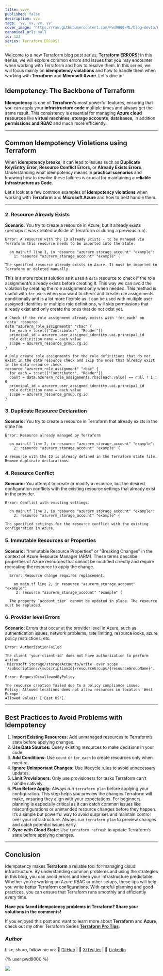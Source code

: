 ```yaml
---
title: vvvv
published: false
description: vvv
tags: 'vv, vv, vv, vv'
cover_image: 'https://raw.githubusercontent.com/Pwd9000-ML/blog-devto/main/posts/2025/DevOps-Terraform-Lifecycle-Block/assets/main-tf-error.png'
canonical_url: null
id: 123
series: Terraform ERRORS!
---
```


Welcome to a new Terraform blog post series, **[Terraform ERRORS!]()** In this series, we will explore common errors and issues that you may encounter when working with Terraform and how to resolve them. In this series, we will focus mainly on **idempotency violations** and how to handle them when working with **Terraform** and **Microsoft Azure**. Let's dive in!

## Idempotency: The Backbone of Terraform

**Idempotency** is one of **Terraform's** most powerful features, ensuring that you can apply your **infrastructure code** multiple times and always get the same result. This consistency is essential for managing **Azure cloud resources** like **virtual machines**, **storage accounts**, **databases**, in addition **permissions and RBAC** and much more efficiently.  

---

## Common Idempotency Violations using Terraform

When **idempotency breaks**, it can lead to issues such as **Duplicate Key/Entry Error**, **Resource Conflict Errors**, or **Already Exists Errors**. Understanding what idempotency means in **practical scenarios** and knowing how to resolve these failures is crucial for maintaining a **reliable Infrastructure as Code**.  

Let's look at a few common examples of **idempotency violations** when working with **Terraform** and **Microsoft Azure** and how to best handle them.  



---

### 2. Resource Already Exists

**Scenario:** You try to create a resource in Azure, but it already exists (perhaps it was created outside of Terraform or during a previous run).

  ```hcl
  Error: A resource with the ID already exists - to be managed via Terraform this resource needs to be imported into the State.
  
    on main.tf line 1, in resource "azurerm_storage_account" "example":
      1: resource "azurerm_storage_account" "example" {
  
  The specified resource already exists in Azure. It must be imported to Terraform or deleted manually.
  ```

This is a more robust solution as it uses a `data` resource to check if the role assignment/s already exists before creating it. This way we can avoid the violation by creating the role assignment only when needed. This method is useful with `for_each` when you want to check and create role assignments conditionally and is a lot more flexible as it can be used with multiple user assigned identities or multiple role definitions, will skip permissions that already exist and only create the ones that do not exist yet.

```hcl
# Check if the role assignment already exists with 'for_each' on  'data' resource
data "azurerm_role_assignments" "rbac" {
  for_each = toset(["Contributor", "Reader"])
  principal_id = azurerm_user_assigned_identity.uai.principal_id
  role_definition_name = each.value
  scope = azurerm_resource_group.rg.id
}

# Only create role assignments for the role definitions that do not exist in the data resource check and skip the ones that already exist in the data resource check
resource "azurerm_role_assignment" "rbac" {
  for_each = toset(["Contributor", "Reader"])
  count = data.azurerm_role_assignments.rbac[each.value] == null ? 1 : 0
  principal_id = azurerm_user_assigned_identity.uai.principal_id
  role_definition_name = each.value
  scope = azurerm_resource_group.rg.id
}
```

### 3. Duplicate Resource Declaration

**Scenario:** You try to create a resource in Terraform that already exists in the state file.

  ```hcl
  Error: Resource already managed by Terraform
  
    on main.tf line 2, in resource "azurerm_storage_account" "example":
      2: resource "azurerm_storage_account" "example" {
  
  A resource with the ID is already defined in the Terraform state file. Remove duplicate declarations.
  ```

### 4. Resource Conflict

**Scenario:** You attempt to create or modify a resource, but the desired configuration conflicts with the existing resource settings that already exist in the provider.

  ```hcl
  Error: Conflict with existing settings.
  
    on main.tf line 2, in resource "azurerm_storage_account" "example":
      2: resource "azurerm_storage_account" "example" {
  
  The specified settings for the resource conflict with the existing configuration in Azure.
  ```

### 5. Immutable Resources or Properties

**Scenario:** "Immutable Resource Properties" or "Breaking Changes" in the context of Azure Resource Manager (ARM). These terms describe properties of Azure resources that cannot be modified directly and require recreating the resource to apply the change.

  ```hcl
    Error: Resource change requires replacement.
    
      on main.tf line 2, in resource "azurerm_storage_account" "example":
       2: resource "azurerm_storage_account" "example" {
    
    The property `account_tier` cannot be updated in place. The resource must be replaced.
  ```

### 6. Provider level Errors

**Scenario:** Errors that occur at the provider level in Azure, such as authentication issues, network problems, rate limiting, resource locks, azure policy restrictions, etc.

  ```hcl
  Error: AuthorizationFailed
  
  The client 'your-client-id' does not have authorization to perform action 
  'Microsoft.Storage/storageAccounts/write' over scope '/subscriptions/{subscriptionId}/resourceGroups/{resourceGroupName}'.
  ```

  ```hcl
  Error: RequestDisallowedByPolicy
  
  The resource creation failed due to a policy compliance issue.
  Policy: Allowed locations does not allow resources in location 'West Europe'.
  Allowed values: ['East US'].
  ```

---

## Best Practices to Avoid Problems with Idempotency

1. **Import Existing Resources:** Add unmanaged resources to Terraform’s state before applying changes.
2. **Use Data Sources:** Query existing resources to make decisions in your code.
3. **Add Conditions:** Use `count` or `for_each` to create resources only when needed.
4. **Ignore Unimportant Changes:** Use lifecycle rules to avoid unnecessary updates.
5. **Limit Provisioners:** Only use provisioners for tasks Terraform can’t handle natively.
6. **Plan Before Apply:** Always run `terraform plan` before applying your configuration. This step helps you preview the changes Terraform will make, ensuring they align with your expectations. For beginners, planning is especially critical as it can catch common issues like misconfigurations or unintended resource changes before they happen. It’s a simple but powerful way to avoid surprises and maintain control over your infrastructure. Always run `terraform plan` to preview changes and catch potential issues early.
7. **Sync with Cloud State:** Use `terraform refresh` to update Terraform’s state before applying changes.

---

## Conclusion

Idempotency makes **Terraform** a reliable tool for managing cloud infrastructure. By understanding common problems and using the strategies in this blog, you can avoid errors and keep your infrastructure predictable. Whether you're working on Azure RBAC or other setups, these tips will help you write better Terraform configurations. With careful planning and good practices, you can ensure that Terraform runs smoothly and efficiently every time.

**Have you faced idempotency problems in Terraform? Share your solutions in the comments!**

If you enjoyed this post and want to learn more about **Terraform** and **Azure**, check out my other Terraform Series **[Terraform Pro Tips](https://dev.to/pwd9000/series/16567)**.

### _Author_

Like, share, follow me on: :octopus: [GitHub](https://github.com/Pwd9000-ML) | :penguin: [X/Twitter](https://x.com/pwd9000) | :space_invader: [LinkedIn](https://www.linkedin.com/in/marcel-l-61b0a96b/)

{% user pwd9000 %}

<a href="https://www.buymeacoffee.com/pwd9000"><img src="https://img.buymeacoffee.com/button-api/?text=Buy me a coffee&emoji=&slug=pwd9000&button_colour=FFDD00&font_colour=000000&font_family=Cookie&outline_colour=000000&coffee_colour=ffffff"></a>
